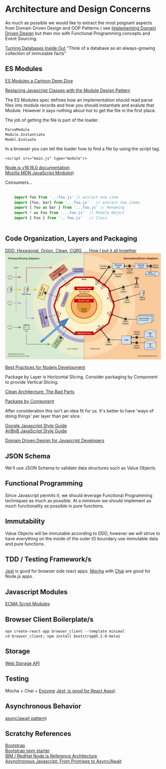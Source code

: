 # Architecture and Design Concerns

As much as possible we would like to extract the most poignant aspects from Domain Driven Design and OOP Patterns (
see [Implementing Domain Driven Design](./Implementing_Domain_Driven_Design.md) but then mix with Functional Programming
concepts and Event Sourcing.

[Turning Databases Inside Out](https://martin.kleppmann.com/2015/03/04/turning-the-database-inside-out.html)
"Think of a database as an always-growing collection of immutable facts"  

## ES Modules

[ES Modules a Cartoon Deep Dive](https://hacks.mozilla.org/2018/03/es-modules-a-cartoon-deep-dive/)

[Replacing Javascript Classes with the Module Design Pattern](https://dev.to/bytebodger/replacing-javascript-classes-with-the-module-design-pattern-48bl)

The ES Modules spec defines how an implementation should read parse files into module records and how you should
instantiate and evalute that Module.  However it says nothing about hot to get the file in the first place.

The job of getting the file is part of the loader.

    ParseModule
    Module.Instantiate
    Model.Evaluate

In a browser you can tell the loader how to find a file by using the script tag.

    <script src="main.js" type="module"/>


[Node.js v16.16.0 documentation](https://nodejs.org/dist/latest-v16.x/docs/api/esm.html#modules-ecmascript-modules)\
[Mozilla MDN JavaScript Modules](https://developer.mozilla.org/en-US/docs/Web/JavaScript/Guide/Modules)\

Consumers...

```javascript

    import foo from '...foo.js' // extract one item
    import {foo, bar} from '...foo.js'   // extract two items
    import { foo as bar } from `...foo.js` // Renaming
    import * as Foo from '...foo.js'  // Module Object
    import { Foo } from '...foo.js'   // Class
    

```

## Code Organization, Layers and Packaging

[DDD, Hexagonal, Onion, Clean, CQRS, … How I put it all together](https://herbertograca.com/2017/11/16/explicit-architecture-01-ddd-hexagonal-onion-clean-cqrs-how-i-put-it-all-together/)\
![Explicit Architecture](070-explicit-architecture-svg.png)

[Best Practices for Nodejs Development](https://scoutapm.com/blog/nodejs-architecture-and-12-best-practices-for-nodejs-development)

Package by Layer is Horizontal Slicing.  Consider packaging by Component to provide Vertical Slicing.

[Clean Architecture: The Bad Parts](https://www.jamesmichaelhickey.com/clean-architecture/)

[Package by Component](http://www.codingthearchitecture.com/2015/03/08/package_by_component_and_architecturally_aligned_testing.html)

After consideration this isn't an idea fit for us.  It's better to have 'ways of doing things' per layer than per slice.


[Google Javascript Style Guide](https://google.github.io/styleguide/jsguide.html)\
[AirBnB JavaScript Style Guide](https://github.com/airbnb/javascript)

[Domain Driven Design for Javascript Developers](https://medium.com/spotlight-on-javascript/domain-driven-design-for-javascript-developers-9fc3f681931a)



## JSON Schema

We'll use JSON Schema to validate data structures such as Value Objects.

## Functional Programming

Since Javascript permits it, we should leverage Functional Programming techniques as much as possible.  At a minimum we
should implement as much functionality as possible in pure functions.

## Immutability

Value Objects will be immutable according to DDD, however we will strive to have everything on the inside of the outer
IO boundary use immutable data and pure functions.

## TDD / Testing Framework/s

[Jest](https://jestjs.io/docs/getting-started) is good for browser side react apps.
[Mocha](https://mochajs.org/) with [Chai](https://www.chaijs.com/) are good for Node.js apps.

## Javascript Modules

[ECMA Script Modules](https://nodejs.org/dist/latest-v16.x/docs/api/esm.html#modules-ecmascript-modules)

## Browser Client Boilerplate/s

    npx create-react-app browser_client --template minimal
    cd browser_client; npm install bootstrap@5.2.0-beta1

## Storage

[Web Storage API](https://developer.mozilla.org/en-US/docs/Web/API/Web_Storage_API)


## Testing

Mocha + Chai + [Enzyme](https://enzymejs.github.io/enzyme/)
[Jest; is good for React Apps](https://jestjs.io/)\

## Asynchronous Behavior

[async/await pattern](https://javascript.info/async-await)\


## Scratchy References

[Bootstrap](https://getbootstrap.com/docs/5.2/getting-started/introduction/)\
[Bootstrap npm starter](https://github.com/twbs/bootstrap-npm-starter)\
[IBM / RedHat Node.js Reference Architecture](https://github.com/nodeshift/nodejs-reference-architecture)\
[Asynchronous Javascript: From Promises to Async/Await](https://scoutapm.com/blog/async-javascript)
